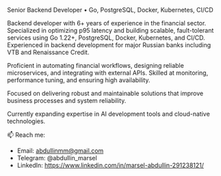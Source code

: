 Senior Backend Developer • Go, PostgreSQL, Docker, Kubernetes, CI/CD

Backend developer with 6+ years of experience in the financial sector. Specialized in optimizing p95 latency and building scalable, fault-tolerant services using Go 1.22+, PostgreSQL, Docker, Kubernetes, and CI/CD. Experienced in backend development for major Russian banks including VTB and Renaissance Credit.

Proficient in automating financial workflows, designing reliable microservices, and integrating with external APIs. Skilled at monitoring, performance tuning, and ensuring high availability.

Focused on delivering robust and maintainable solutions that improve business processes and system reliability.

Currently expanding expertise in AI development tools and cloud-native technologies.

📫 Reach me:  
- Email: abdullinmm@gmail.com  
- Telegram: @abdullin_marsel  
- LinkedIn: https://www.linkedin.com/in/marsel-abdullin-291238121/
